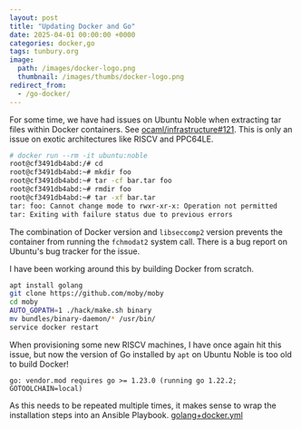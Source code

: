 ```yaml
---
layout: post
title: "Updating Docker and Go"
date: 2025-04-01 00:00:00 +0000
categories: docker,go
tags: tunbury.org
image:
  path: /images/docker-logo.png
  thumbnail: /images/thumbs/docker-logo.png
redirect_from:
  - /go-docker/
---
```


For some time, we have had issues on Ubuntu Noble when extracting
tar files within Docker containers. See
[ocaml/infrastructure#121](https://github.com/ocaml/infrastructure/issues/121).
This is only an issue on exotic architectures like RISCV and PPC64LE.

```sh
# docker run --rm -it ubuntu:noble
root@cf3491db4abd:/# cd
root@cf3491db4abd:~# mkdir foo
root@cf3491db4abd:~# tar -cf bar.tar foo
root@cf3491db4abd:~# rmdir foo
root@cf3491db4abd:~# tar -xf bar.tar
tar: foo: Cannot change mode to rwxr-xr-x: Operation not permitted
tar: Exiting with failure status due to previous errors
```

The combination of Docker version and `libseccomp2` version prevents
the container from running the `fchmodat2` system call. There is a
bug report on Ubuntu's bug tracker for the issue.

I have been working around this by building Docker from scratch.

```sh
apt install golang
git clone https://github.com/moby/moby
cd moby
AUTO_GOPATH=1 ./hack/make.sh binary
mv bundles/binary-daemon/* /usr/bin/
service docker restart
```

When provisioning some new RISCV machines, I have once again hit this
issue, but now the version of Go installed by `apt` on Ubuntu Noble is
too old to build Docker!

```
go: vendor.mod requires go >= 1.23.0 (running go 1.22.2; GOTOOLCHAIN=local)
```

As this needs to be repeated multiple times, it makes sense
to wrap the installation steps into an Ansible Playbook.
[golang+docker.yml](https://gist.github.com/mtelvers/ced9d981b9137c491c95780390ce802c)
